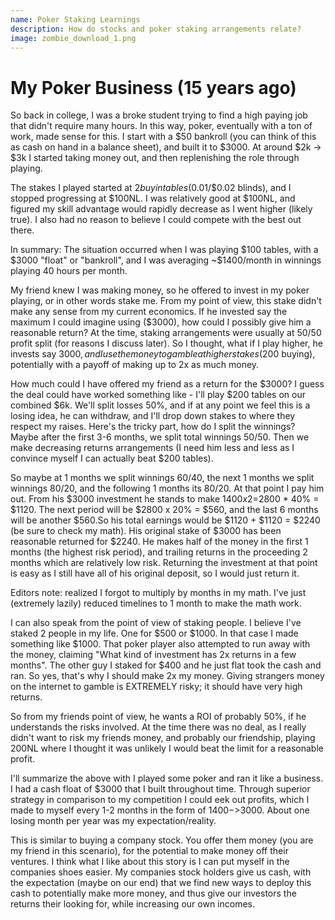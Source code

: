 ```yaml
---
name: Poker Staking Learnings
description: How do stocks and poker staking arrangements relate?
image: zombie_download_1.png
---
```


# My Poker Business (15 years ago)

So back in college, I was a broke student trying to find a high paying job that didn't require many hours. In this way, poker, eventually
with a ton of work, made sense for this. I start with a $50 bankroll (you can think of this as cash on hand in a balance sheet), and built it to $3000.
At around $2k -> $3k I started taking money out, and then replenishing the role through playing. 

The stakes I played started at $2 buy in tables ($0.01/$0.02 blinds), and I stopped progressing at $100NL. I was relatively good at $100NL, and
figured my skill advantage would rapidly decrease as I went higher (likely true). I also had no reason to believe I could compete with the best
out there.

In summary: The situation occurred when I was playing $100 tables, with a $3000 "float" or "bankroll", and I was averaging ~$1400/month in winnings
playing 40 hours per month.

My friend knew I was making money, so he offered to invest in my poker playing, or in other words stake me. From my point of view, this stake didn't
make any sense from my current economics. If he invested say the maximum I could imagine using ($3000), how could I possibly give him a reasonable
return? At the time, staking arrangements were usually at 50/50 profit split (for reasons I discuss later). So I thought, what if I play higher, he invests
say $3000, and I use the money to gamble at higher stakes ($200 buying), potentially with a payoff of making up to 2x as much money.

How much could I have offered my friend as a return for the $3000? I guess the deal could have worked something like - I'll play $200 tables on our combined
$6k. We'll split losses 50%, and if at any point we feel this is a losing idea, he can withdraw, and I'll drop down stakes to where they respect my raises.
Here's the tricky part, how do I split the winnings? Maybe after the first 3-6 months, we split total winnings 50/50. Then we make decreasing returns arrangements
(I need him less and less as I convince myself I can actually beat $200 tables). 

So maybe at 1 months we split winnings 60/40, the next 1 months we split winnings 80/20, and the following 1 months its 80/20. At that point I pay him out. From his 
$3000 investment he stands to make $1400x2=$2800 * 40% = $1120. The next period will be $2800 x 20% = $560, and the last 6 months will be another $560.So his total 
earnings would be $1120 + $1120 = $2240 (be sure to check my math). His original stake of $3000 has been reasonable returned for $2240. He makes half of the money in the first 1 months 
(the highest risk period), and trailing returns in the proceeding 2 months which are relatively low risk. 
Returning the investment at that point is easy as I still have all of his original deposit, so I would just return it.

Editors note: realized I forgot to multiply by months in my math. I've just (extremely lazily) reduced timelines to 1 month to make the math work.

I can also speak from the point of view of staking people. I believe I've staked 2 people in my life. One for $500 or $1000. In that case I made something like $1000.
That poker player also attempted to run away with the money, claiming "What kind of investment has 2x returns in a few months". The other guy I staked for $400
and he just flat took the cash and ran. So yes, that's why I should make 2x my money. Giving strangers money on the internet to gamble is EXTREMELY
risky; it should have very high returns. 

So from my friends point of view, he wants a ROI of probably 50%, if he understands the risks involved. At the time there was no deal, as I really didn't
want to risk my friends money, and probably our friendship, playing 200NL where I thought it was unlikely I would beat the limit for a reasonable profit.

I'll summarize the above with I played some poker and ran it like a business. I had a cash float of $3000 that I built throughout time. Through superior
strategy in comparison to my competition I could eek out profits, which I made to myself every 1-2 months in the form of $1400->$3000. About one losing month
per year was my expectation/reality.

This is similar to buying a company stock. You offer them money (you are my friend in this scenario), for the potential to make money off their ventures. I think
what I like about this story is I can put myself in the companies shoes easier. My companies stock holders give us cash, with the expectation (maybe on our end) that
we find new ways to deploy this cash to potentially make more money, and thus give our investors the returns their looking for, while increasing our own incomes.
